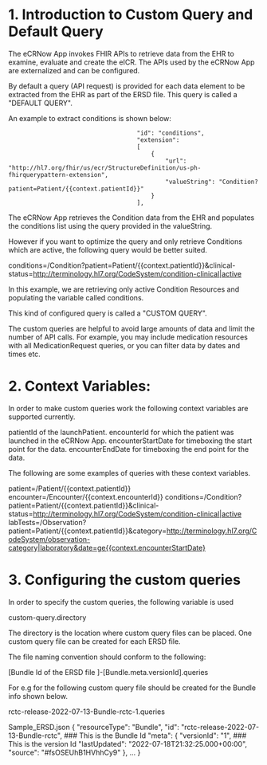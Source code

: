 # 1. Introduction to Custom Query and Default Query #

The eCRNow App invokes FHIR APIs to retrieve data from the EHR to examine, evaluate and create the eICR.
The APIs used by the eCRNow App are externalized and can be configured.

By default a query (API request) is provided for each data element to be extracted from the EHR as part of the ERSD file.
This query is called a "DEFAULT QUERY".

An example to extract conditions is shown below:

										"id": "conditions",
                                        "extension":
                                        [
                                            {
                                                "url": "http://hl7.org/fhir/us/ecr/StructureDefinition/us-ph-fhirquerypattern-extension",
                                                "valueString": "Condition?patient=Patient/{{context.patientId}}"
                                            }
                                        ],
                                        
The eCRNow App retrieves the Condition data from the EHR and populates the conditions list using the query provided in the valueString.

However if you want to optimize the query and only retrieve Conditions which are active, the following query would be better suited. 

conditions=/Condition?patient=Patient/{{context.patientId}}&clinical-status=http://terminology.hl7.org/CodeSystem/condition-clinical|active

In this example, we are retrieving only active Condition Resources and populating the variable called conditions.

This kind of configured query is called a "CUSTOM QUERY".

The custom queries are helpful to avoid large amounts of data and limit the number of API calls. For example, you may include medication resources
with all MedicationRequest queries, or you can filter data by dates and times etc. 

# 2. Context Variables: #

In order to make custom queries work the following context variables are supported currently.

patientId of the launchPatient.
encounterId for which the patient was launched in the eCRNow App.
encounterStartDate for timeboxing the start point for the data.
encounterEndDate for timeboxing the end point for the data.

The following are some examples of queries with these context variables.

patient=/Patient/{{context.patientId}}
encounter=/Encounter/{{context.encounterId}}
conditions=/Condition?patient=Patient/{{context.patientId}}&clinical-status=http://terminology.hl7.org/CodeSystem/condition-clinical|active
labTests=/Observation?patient=Patient/{{context.patientId}}&category=http://terminology.hl7.org/CodeSystem/observation-category|laboratory&date=ge{{context.encounterStartDate}

# 3. Configuring the custom queries # 

In order to specify the custom queries, the following variable is used

custom-query.directory

The directory is the location where custom query files can be placed.
One custom query file can be created for each ERSD file.

The file naming convention should conform to the following:

[Bundle Id of the ERSD file ]-[Bundle.meta.versionId].queries

For e.g for the following custom query file should be created for the Bundle info shown below.

rctc-release-2022-07-13-Bundle-rctc-1.queries

Sample_ERSD.json
{
    "resourceType": "Bundle",
    "id": "rctc-release-2022-07-13-Bundle-rctc",  ### This is the Bundle Id
    "meta":
    {
        "versionId": "1",                         ### This is the version Id
        "lastUpdated": "2022-07-18T21:32:25.000+00:00",
        "source": "#fsOSEUhB1HVhhCy9"
    },
    ...
}